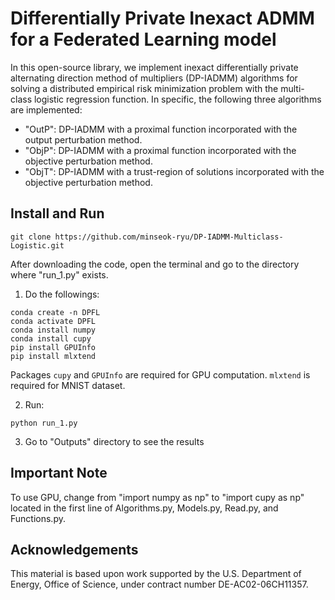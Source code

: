 # Differentially Private Inexact ADMM for a Federated Learning model

In this open-source library, we implement inexact differentially private alternating direction method of multipliers (DP-IADMM) algorithms for solving a distributed empirical risk minimization problem with the multi-class logistic regression function.
In specific, the following three algorithms are implemented:

- "OutP": DP-IADMM with a proximal function incorporated with the output perturbation method.
- "ObjP":  DP-IADMM with a proximal function incorporated with the objective perturbation method.
- "ObjT":  DP-IADMM with a trust-region of solutions incorporated with the objective perturbation method. 
 
## Install and Run 

```
git clone https://github.com/minseok-ryu/DP-IADMM-Multiclass-Logistic.git
```

After downloading the code, open the terminal and go to the directory where "run_1.py" exists.

1. Do the followings:

```
conda create -n DPFL	
conda activate DPFL	
conda install numpy	
conda install cupy
pip install GPUInfo
pip install mlxtend
```	

Packages `cupy` and `GPUInfo` are required for GPU computation. `mlxtend` is required for MNIST dataset.

2. Run:

```
python run_1.py
```	

3. Go to "Outputs" directory to see the results 

## Important Note

To use GPU, change from "import numpy as np" to  "import cupy as np" located in the first line of Algorithms.py, Models.py, Read.py, and Functions.py.

## Acknowledgements

This material is based upon work supported by the U.S. Department of Energy, Office of Science, under contract number DE-AC02-06CH11357.
